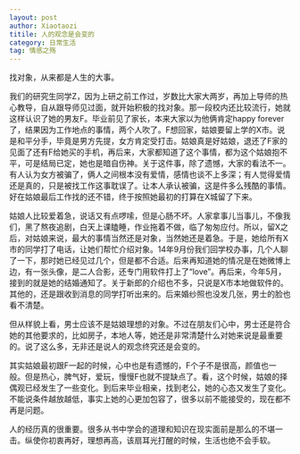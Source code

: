 ```yaml
---
layout: post
author: Xiaotaozi
titile: 人的观念是会变的
category: 日常生活
tag: 情感之殇
---
```


找对象，从来都是人生的大事。

我们的研究生同学Z，因为上研之前工作过，岁数比大家大两岁，再加上导师的热心教导，自从跟导师见过面，就开始积极的找对象。那一段校内还比较流行，她就这样认识了她的男友F。毕业前见了家长，本来大家以为他俩肯定happy forever了，结果因为工作地点的事情，两个人吹了。F想回家，姑娘要留上学的X市。说是和平分手，毕竟是男方先提，女方肯定受打击。姑娘真是好姑娘，退还了F家的见面了还有F给她买的手机，再后来，大家都知道了这个事情，都为这个姑娘抱不平，可是结局已定，她也是暗自伤神。关于这件事，除了遗憾，大家的看法不一。有人认为女方被骗了，俩人之间根本没有爱情，感情也谈不上多深；有人觉得爱情还是真的，只是被找工作这事耽误了。让本人承认被骗，这是件多么残酷的事情。好在姑娘最后工作找的还不错，终于按照她最初的打算在X城留了下来。

姑娘人比较爱着急，说话又有点啰嗦，但是心肠不坏。人家拿事儿当事儿，不像我们，黑了熬夜追剧，白天上课瞌睡，作业拖着不做，临了匆匆应付。所以，留X之后，对姑娘来说，最大的事情当然还是对象，当然她还是着急。于是，她给所有X市的同学打了电话，让她们帮忙介绍对象。14年9月份我们回学校办事，几个人聊了一下，那时她已经见过几个，但是都不合适。后来再知道她的情况是在她微博上边，有一张头像，是二人合影，还专门用软件打上了“love”。再后来，今年5月，接到的就是她的结婚通知了。关于新郎的介绍也不多，只说是X市本地做软件的。其他的，还是跟收到消息的同学打听出来的。后来婚纱照也没发几张，男士的脸也看不清楚。

但从样貌上看，男士应该不是姑娘理想的对象。不过在朋友们心中，男士还是符合她的其他要求的，比如房子，本地人等，她还是非常清楚什么对她来说是最重要的。说了这么多，无非还是说人的观念终究还是会变的。

其实姑娘最初跟F一起的时候，心中也是有遗憾的，F个子不是很高，颜值也一般。但是热心，脾气好，爱玩，慢慢F也就不提缺点了。看，这个时候，姑娘的择偶观已经发生了一些变化。到后来毕业相亲，找到老公，她的心态又发生了变化。不能说条件越放越低，事实上她的心更加包容了，很多以前不能接受的，现在都不再是问题。

人的经历真的很重要。很多从书中学会的道理和知识在现实面前是那么的不堪一击。纵使你初衷再好，理想再高，该扇耳光打醒的时候，生活也绝不会手软。
